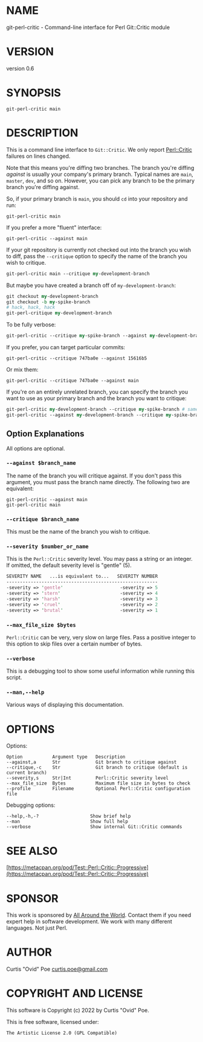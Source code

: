 # NAME

git-perl-critic - Command-line interface for Perl Git::Critic module

# VERSION

version 0.6

# SYNOPSIS

```
git-perl-critic main
```

# DESCRIPTION

This is a command line interface to `Git::Critic`.  We only report
[Perl::Critic](https://metacpan.org/pod/Perl::Critic) failures on lines
changed.

Note that this means you're diffing two branches. The branch you're diffing
_against_ is usually your company's primary branch. Typical names are
`main`, `master`, `dev`, and so on. However, you can pick any branch to be the
primary branch you're diffing against.

So, if your primary branch is `main`, you should `cd` into your repository
and run:

```
git-perl-critic main
```

If you prefer a more "fluent" interface:

```
git-perl-critic --against main
```

If your git repository is currently not checked out into the branch you wish to diff,
pass the `--critique` option to specify the name of the branch you wish to critique.

```perl
git-perl-critic main --critique my-development-branch
```

But maybe you have created a branch off of `my-development-branch`:

```perl
git checkout my-development-branch
git checkout -b my-spike-branch
# hack, hack, hack
git-perl-critique my-development-branch
```

To be fully verbose:

```perl
git-perl-critic --critique my-spike-branch --against my-development-branch
```

If you prefer, you can target particular commits:

```
git-perl-critic --critique 747ba0e --against 15616b5
```

Or mix them:

```
git-perl-critic --critique 747ba0e --against main
```

If you're on an entirely unrelated branch, you can specify the branch you want
to use as your primary branch and the branch you want to critique:

```perl
git-perl-critic my-development-branch --critique my-spike-branch # same thing
git-perl-critic --against my-development-branch --critique my-spike-branch # same thing
```

## Option Explanations

All options are optional.

### `--against $branch_name`

The name of the branch you will critique against. If you don't pass this argument, you
must pass the branch name directly. The following two are equivalent:

```
git-perl-critic --against main
git-perl-critic main
```

### `--critique $branch_name`

This must be the name of the branch you wish to critique.

### `--severity $number_or_name`

This is the `Perl::Critic` severity level. You may pass a string or an integer. If omitted, the
default severity level is "gentle" (5).

```perl
SEVERITY NAME   ...is equivalent to...   SEVERITY NUMBER
--------------------------------------------------------
-severity => 'gentle'                     -severity => 5
-severity => 'stern'                      -severity => 4
-severity => 'harsh'                      -severity => 3
-severity => 'cruel'                      -severity => 2
-severity => 'brutal'                     -severity => 1
```

### `--max_file_size $bytes`

`Perl::Critic` can be very, very slow on large files. Pass a positive integer
to this option to skip files over a certain number of bytes.

### `--verbose`

This is a debugging tool to show some useful information while running this script.

### `--man,--help`

Various ways of displaying this documentation.

# OPTIONS

Options:

```
Option           Argument type   Description
--against,a      Str             Git branch to critique against
--critique,-c    Str             Git branch to critique (default is current branch)
--severity,s     Str|Int         Perl::Critic severity level
--max_file_size  Bytes           Maximum file size in bytes to check
--profile        Filename        Optional Perl::Critic configuration file
```

Debugging options:

```
--help,-h,-?                   Show brief help
--man                          Show full help
--verbose                      Show internal Git::Critic commands
```

# SEE ALSO

[https://metacpan.org/pod/Test::Perl::Critic::Progressive](https://metacpan.org/pod/Test::Perl::Critic::Progressive)

# SPONSOR

This work is sponsored by [All Around the World](https://allaroundtheworld.fr).
Contact them if you need expert help in software development. We work with many
different languages. Not just Perl.

# AUTHOR

Curtis "Ovid" Poe <curtis.poe@gmail.com>

# COPYRIGHT AND LICENSE

This software is Copyright (c) 2022 by Curtis "Ovid" Poe.

This is free software, licensed under:

```
The Artistic License 2.0 (GPL Compatible)
```
